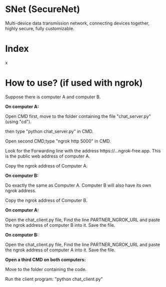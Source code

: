 # SNet (SecureNet)
Multi-device data transmission network, connecting devices together, highly secure, fully customizable.

# Index
x

# How to use? (if used with ngrok)

Suppose there is computer A and computer B.

**On computer A:**

Open CMD first, move to the folder containing the file "chat_server.py" (using "cd").

then type "python chat_server.py" in CMD.

Open second CMD,type "ngrok http 5000" in CMD.

Look for the Forwarding line with the address https://...ngrok-free.app. This is the public web address of computer A.

Copy the ngrok address of Computer A.

**On computer B:**

Do exactly the same as Computer A. Computer B will also have its own ngrok address.

Copy the ngrok address of Computer B.


**On computer A:**

Open the chat_client.py file, Find the line PARTNER_NGROK_URL and paste the ngrok address of computer B into it. Save the file.

**On computer B:**

Open the chat_client.py file, Find the line PARTNER_NGROK_URL and paste the ngrok address of computer A into it. Save the file.

**Open a third CMD on both computers:**

Move to the folder containing the code.

Run the client program: "python chat_client.py"

#


